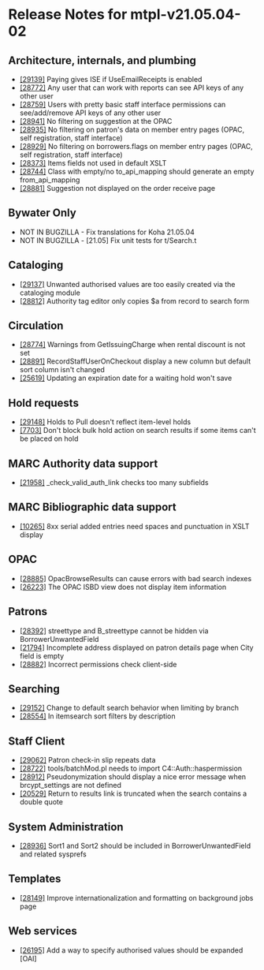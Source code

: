 
# Release Notes for mtpl-v21.05.04-02

## Architecture, internals, and plumbing

- [[29139]](http://bugs.koha-community.org/bugzilla3/show_bug.cgi?id=29139) Paying gives ISE if UseEmailReceipts is enabled
- [[28772]](http://bugs.koha-community.org/bugzilla3/show_bug.cgi?id=28772) Any user that can work with reports can see API keys of any other user
- [[28759]](http://bugs.koha-community.org/bugzilla3/show_bug.cgi?id=28759) Users with pretty basic staff interface permissions can see/add/remove API keys of any other user
- [[28941]](http://bugs.koha-community.org/bugzilla3/show_bug.cgi?id=28941) No filtering on suggestion at the OPAC
- [[28935]](http://bugs.koha-community.org/bugzilla3/show_bug.cgi?id=28935) No filtering on patron's data on member entry pages (OPAC, self registration, staff interface)
- [[28929]](http://bugs.koha-community.org/bugzilla3/show_bug.cgi?id=28929) No filtering on borrowers.flags on member entry pages (OPAC, self registration, staff interface)
- [[28373]](http://bugs.koha-community.org/bugzilla3/show_bug.cgi?id=28373) Items fields not used in default XSLT
- [[28744]](http://bugs.koha-community.org/bugzilla3/show_bug.cgi?id=28744) Class with empty/no to_api_mapping should generate an empty from_api_mapping
- [[28881]](http://bugs.koha-community.org/bugzilla3/show_bug.cgi?id=28881) Suggestion not displayed on the order receive page

## Bywater Only

- NOT IN BUGZILLA - Fix translations for Koha 21.05.04
- NOT IN BUGZILLA - [21.05] Fix unit tests for t/Search.t

## Cataloging

- [[29137]](http://bugs.koha-community.org/bugzilla3/show_bug.cgi?id=29137) Unwanted authorised values are too easily created via the cataloging module
- [[28812]](http://bugs.koha-community.org/bugzilla3/show_bug.cgi?id=28812) Authority tag editor only copies $a from record to search form

## Circulation

- [[28774]](http://bugs.koha-community.org/bugzilla3/show_bug.cgi?id=28774) Warnings from GetIssuingCharge when rental discount is not set
- [[28891]](http://bugs.koha-community.org/bugzilla3/show_bug.cgi?id=28891) RecordStaffUserOnCheckout display a new column but default sort column isn't changed
- [[25619]](http://bugs.koha-community.org/bugzilla3/show_bug.cgi?id=25619) Updating an expiration date for a waiting hold won't save

## Hold requests

- [[29148]](http://bugs.koha-community.org/bugzilla3/show_bug.cgi?id=29148) Holds to Pull doesn't reflect item-level holds
- [[7703]](http://bugs.koha-community.org/bugzilla3/show_bug.cgi?id=7703) Don't block bulk hold action on search results if some items can't be placed on hold

## MARC Authority data support

- [[21958]](http://bugs.koha-community.org/bugzilla3/show_bug.cgi?id=21958) _check_valid_auth_link checks too many subfields

## MARC Bibliographic data support

- [[10265]](http://bugs.koha-community.org/bugzilla3/show_bug.cgi?id=10265) 8xx serial added entries need spaces and punctuation in XSLT display

## OPAC

- [[28885]](http://bugs.koha-community.org/bugzilla3/show_bug.cgi?id=28885) OpacBrowseResults can cause errors with bad search indexes
- [[26223]](http://bugs.koha-community.org/bugzilla3/show_bug.cgi?id=26223) The OPAC ISBD view does not display item information

## Patrons

- [[28392]](http://bugs.koha-community.org/bugzilla3/show_bug.cgi?id=28392) streettype and B_streettype cannot be hidden via BorrowerUnwantedField
- [[21794]](http://bugs.koha-community.org/bugzilla3/show_bug.cgi?id=21794) Incomplete address displayed on patron details page when City field is empty
- [[28882]](http://bugs.koha-community.org/bugzilla3/show_bug.cgi?id=28882) Incorrect permissions check client-side

## Searching

- [[29152]](http://bugs.koha-community.org/bugzilla3/show_bug.cgi?id=29152) Change to default search behavior when limiting by branch
- [[28554]](http://bugs.koha-community.org/bugzilla3/show_bug.cgi?id=28554) In itemsearch sort filters by description

## Staff Client

- [[29062]](http://bugs.koha-community.org/bugzilla3/show_bug.cgi?id=29062) Patron check-in slip repeats data
- [[28722]](http://bugs.koha-community.org/bugzilla3/show_bug.cgi?id=28722) tools/batchMod.pl needs to import C4::Auth::haspermission
- [[28912]](http://bugs.koha-community.org/bugzilla3/show_bug.cgi?id=28912) Pseudonymization should display a nice error message when brcypt_settings are not defined
- [[20529]](http://bugs.koha-community.org/bugzilla3/show_bug.cgi?id=20529) Return to results link is truncated when the search contains a double quote

## System Administration

- [[28936]](http://bugs.koha-community.org/bugzilla3/show_bug.cgi?id=28936) Sort1 and Sort2 should be included in BorrowerUnwantedField and related sysprefs

## Templates

- [[28149]](http://bugs.koha-community.org/bugzilla3/show_bug.cgi?id=28149) Improve internationalization and formatting on background jobs page

## Web services

- [[26195]](http://bugs.koha-community.org/bugzilla3/show_bug.cgi?id=26195) Add a way to specify authorised values should be expanded [OAI]


